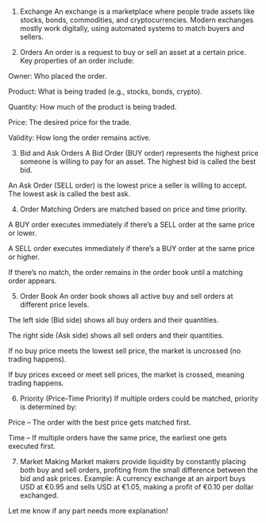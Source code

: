 1. Exchange
An exchange is a marketplace where people trade assets like stocks, bonds, commodities, and cryptocurrencies. Modern exchanges mostly work digitally, using automated systems to match buyers and sellers.

2. Orders
An order is a request to buy or sell an asset at a certain price. Key properties of an order include:

Owner: Who placed the order.

Product: What is being traded (e.g., stocks, bonds, crypto).

Quantity: How much of the product is being traded.

Price: The desired price for the trade.

Validity: How long the order remains active.

3. Bid and Ask Orders
A Bid Order (BUY order) represents the highest price someone is willing to pay for an asset. The highest bid is called the best bid.

An Ask Order (SELL order) is the lowest price a seller is willing to accept. The lowest ask is called the best ask.

4. Order Matching
Orders are matched based on price and time priority.

A BUY order executes immediately if there’s a SELL order at the same price or lower.

A SELL order executes immediately if there’s a BUY order at the same price or higher.

If there’s no match, the order remains in the order book until a matching order appears.

5. Order Book
An order book shows all active buy and sell orders at different price levels.

The left side (Bid side) shows all buy orders and their quantities.

The right side (Ask side) shows all sell orders and their quantities.

If no buy price meets the lowest sell price, the market is uncrossed (no trading happens).

If buy prices exceed or meet sell prices, the market is crossed, meaning trading happens.

6. Priority (Price-Time Priority)
If multiple orders could be matched, priority is determined by:

Price – The order with the best price gets matched first.

Time – If multiple orders have the same price, the earliest one gets executed first.

7. Market Making
Market makers provide liquidity by constantly placing both buy and sell orders, profiting from the small difference between the bid and ask prices.
Example: A currency exchange at an airport buys USD at €0.95 and sells USD at €1.05, making a profit of €0.10 per dollar exchanged.

Let me know if any part needs more explanation!
